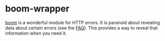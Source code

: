 boom-wrapper
============
[boom](https://github.com/hapijs/boom) is a wonderful module for HTTP errors. It is paranoid about revealing data about certain errors (see the [FAQ](https://github.com/hapijs/boom#faq)). This provides a way to reveal that information when you need it.